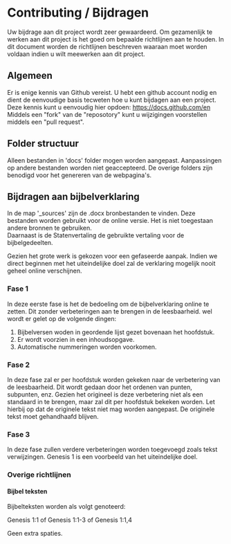 # Contributing / Bijdragen

Uw bijdrage aan dit project wordt zeer gewaardeerd. Om gezamenlijk te werken aan dit project is het goed om bepaalde richtlijnen aan te houden. 
In dit document worden de richtlijnen beschreven waaraan moet worden voldaan indien u wilt meewerken aan dit project. 

## Algemeen

Er is enige kennis van Github vereist. U hebt een github account nodig en dient de eenvoudige basis tecweten hoe u kunt bijdagen aan een project. 
Deze kennis kunt u eenvoudig hier opdoen: https://docs.github.com/en
Middels een "fork" van de "reposotory" kunt u wijzigingen voorstellen middels een "pull request". 

## Folder structuur

Alleen bestanden in 'docs' folder mogen worden aangepast. Aanpassingen op andere bestanden worden niet geaccepteerd. 
De overige folders zijn benodigd voor het genereren van de webpagina's. 

## Bijdragen aan bijbelverklaring

In de map '_sources' zijn de .docx bronbestanden te vinden. Deze bestanden worden gebruikt voor de online versie. Het is niet toegestaan andere bronnen te gebruiken.  
Daarnaast is de Statenvertaling de gebruikte vertaling voor de bijbelgedeelten. 

Gezien het grote werk is gekozen voor een gefaseerde aanpak. Indien we direct beginnen met het uiteindelijke doel zal de verklaring mogelijk nooit geheel online verschijnen. 

### Fase 1

In deze eerste fase is het de bedoeling om de bijbelverklaring online te zetten. Dit zonder verbeteringen aan te brengen in de leesbaarheid.
wel wordt er gelet op de volgende dingen:

1. Bijbelversen woden in geordende lijst gezet bovenaan het hoofdstuk.
2. Er wordt voorzien in een inhoudsopgave.
3. Automatische nummeringen worden voorkomen.

### Fase 2

In deze fase zal er per hoofdstuk worden gekeken naar de verbetering van de leesbaarheid. Dit wordt gedaan door het ordenen van punten, subpunten, enz. Gezien het origineel is deze verbetering niet als een standaard in te brengen, maar zal dit per hoofdstuk bekeken worden. Let hierbij op dat de originele tekst niet mag worden aangepast. De originele tekst moet gehandhaafd blijven. 

### Fase 3

In deze fase zullen verdere verbeteringen worden toegevoegd zoals tekst verwijzingen. 
Genesis 1 is een voorbeeld van het uiteindelijke doel.

### Overige richtlijnen

#### Bijbel teksten

Bijbelteksten worden als volgt genoteerd: 

Genesis 1:1 of Genesis 1:1-3 of Genesis 1:1,4

Geen extra spaties. 


